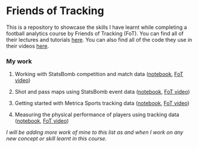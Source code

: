 # Friends of Tracking
This is a repository to showcase the skills I have learnt while completing a football analytics course by Friends of Tracking (FoT). You can find all of their lectures and tutorials [here](https://www.youtube.com/channel/UCUBFJYcag8j2rm_9HkrrA7w). You can also find all of the code they use in their videos [here](https://github.com/Friends-of-Tracking-Data-FoTD).

### My work
1. Working with StatsBomb competition and match data ([notebook](https://github.com/prateek-senapati/friends-of-tracking/blob/main/1.%20Competition%20and%20Match%20Data.ipynb), [FoT video](https://www.youtube.com/watch?v=GTtuOt03FM0&list=PLedeYskZY0vBOdQ6Uc9eZjZ2-nz1JT3R7&index=3))

2. Shot and pass maps using StatsBomb event data ([notebook](https://github.com/prateek-senapati/friends-of-tracking/blob/main/2.%20Event%20Data%20-%20Shot%20and%20Pass%20Maps.ipynb), [FoT video](https://www.youtube.com/watch?v=oOAnERLiN5U&list=PLedeYskZY0vBOdQ6Uc9eZjZ2-nz1JT3R7&index=6))

3. Getting started with Metrica Sports tracking data ([notebook](https://github.com/prateek-senapati/friends-of-tracking/blob/main/3.%20Tracking%20Data%20-%20Getting%20Started.ipynb), [FoT video](https://www.youtube.com/watch?v=8TrleFklEsE&list=PLedeYskZY0vBOdQ6Uc9eZjZ2-nz1JT3R7&index=8))

4. Measuring the physical performance of players using tracking data ([notebook](https://github.com/prateek-senapati/friends-of-tracking/blob/main/4.%20Physical%20Performance%20Analysis.ipynb), [FoT video](https://www.youtube.com/watch?v=VX3T-4lB2o0&list=PLedeYskZY0vBOdQ6Uc9eZjZ2-nz1JT3R7&index=9))

*I will be adding more work of mine to this list as and when I work on any new concept or skill learnt in this course.*
